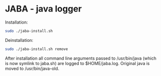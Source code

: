 # JABA - java logger

Installation:

``` bash
sudo ./jaba-install.sh
```

Deinstallation:

``` bash
sudo ./jaba-install.sh remove
```

After installation all command line arguments passed to /usr/bin/java (which is now symlink to jaba.sh) are logged to $HOME/jaba.log. Original java is moved to /usr/bin/java-old.
